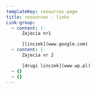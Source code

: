 ```yaml
---
templateKey: resources-page
title: resources - links
Link-group:
  - content: |-
      Zajecia nr1

      [linczek](www.google.com)
  - content: |-
      Zajecia nr 2

      [drugi linczek](www.wp.pl)
  - {}
  - {}
---
```


